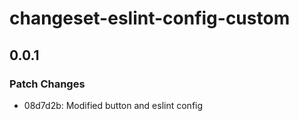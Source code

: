 # changeset-eslint-config-custom

## 0.0.1

### Patch Changes

- 08d7d2b: Modified button and eslint config
